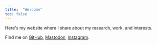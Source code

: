 ```yaml
---
title:  "Welcome"
toc: false
---
```


Here's my website where I share about my research, work, and interests.

Find me on [GitHub](https://github.com/gunayorbay), [Mastodon](https://mastodon.social/@gorbay), [Instagram](https://www.instagram.com/gunayorbay/).
